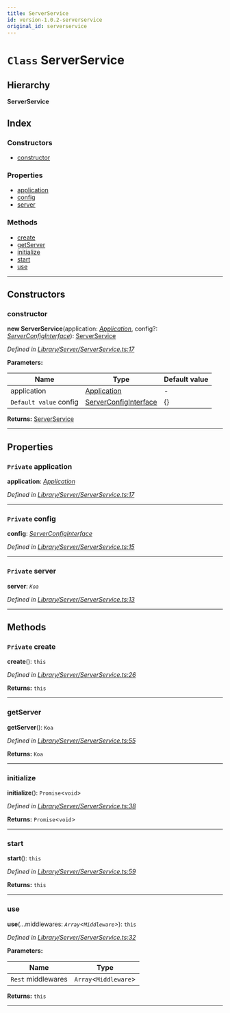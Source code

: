 ```yaml
---
title: ServerService
id: version-1.0.2-serverservice
original_id: serverservice
---
```


# `Class` ServerService

## Hierarchy

**ServerService**

## Index

### Constructors

* [constructor](serverservice#constructor)

### Properties

* [application](serverservice#application)
* [config](serverservice#config)
* [server](serverservice#server)

### Methods

* [create](serverservice#create)
* [getServer](serverservice#getserver)
* [initialize](serverservice#initialize)
* [start](serverservice#start)
* [use](serverservice#use)

---

## Constructors

<a id="constructor"></a>

###  constructor

**new ServerService**(application: *[Application](application)*, config?: *[ServerConfigInterface](../interfaces/serverconfiginterface)*): [ServerService](serverservice)

*Defined in [Library/Server/ServerService.ts:17](https://github.com/SpoonX/stix/blob/8c44541/src/Library/Server/ServerService.ts#L17)*

**Parameters:**

| Name | Type | Default value |
| ------ | ------ | ------ |
| application | [Application](application) | - |
| `Default value` config | [ServerConfigInterface](../interfaces/serverconfiginterface) |  {} |

**Returns:** [ServerService](serverservice)

___

## Properties

<a id="application"></a>

### `Private` application

**application**: *[Application](application)*

*Defined in [Library/Server/ServerService.ts:17](https://github.com/SpoonX/stix/blob/8c44541/src/Library/Server/ServerService.ts#L17)*

___
<a id="config"></a>

### `Private` config

**config**: *[ServerConfigInterface](../interfaces/serverconfiginterface)*

*Defined in [Library/Server/ServerService.ts:15](https://github.com/SpoonX/stix/blob/8c44541/src/Library/Server/ServerService.ts#L15)*

___
<a id="server"></a>

### `Private` server

**server**: *`Koa`*

*Defined in [Library/Server/ServerService.ts:13](https://github.com/SpoonX/stix/blob/8c44541/src/Library/Server/ServerService.ts#L13)*

___

## Methods

<a id="create"></a>

### `Private` create

**create**(): `this`

*Defined in [Library/Server/ServerService.ts:26](https://github.com/SpoonX/stix/blob/8c44541/src/Library/Server/ServerService.ts#L26)*

**Returns:** `this`

___
<a id="getserver"></a>

###  getServer

**getServer**(): `Koa`

*Defined in [Library/Server/ServerService.ts:55](https://github.com/SpoonX/stix/blob/8c44541/src/Library/Server/ServerService.ts#L55)*

**Returns:** `Koa`

___
<a id="initialize"></a>

###  initialize

**initialize**(): `Promise`<`void`>

*Defined in [Library/Server/ServerService.ts:38](https://github.com/SpoonX/stix/blob/8c44541/src/Library/Server/ServerService.ts#L38)*

**Returns:** `Promise`<`void`>

___
<a id="start"></a>

###  start

**start**(): `this`

*Defined in [Library/Server/ServerService.ts:59](https://github.com/SpoonX/stix/blob/8c44541/src/Library/Server/ServerService.ts#L59)*

**Returns:** `this`

___
<a id="use"></a>

###  use

**use**(...middlewares: *`Array`<`Middleware`>*): `this`

*Defined in [Library/Server/ServerService.ts:32](https://github.com/SpoonX/stix/blob/8c44541/src/Library/Server/ServerService.ts#L32)*

**Parameters:**

| Name | Type |
| ------ | ------ |
| `Rest` middlewares | `Array`<`Middleware`> |

**Returns:** `this`

___

